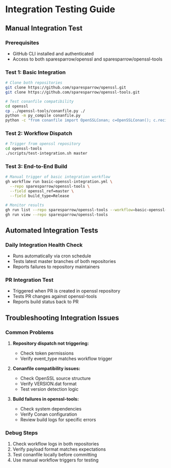# Integration Testing Guide

## Manual Integration Test

### Prerequisites
- GitHub CLI installed and authenticated
- Access to both sparesparrow/openssl and sparesparrow/openssl-tools

### Test 1: Basic Integration
```bash
# Clone both repositories
git clone https://github.com/sparesparrow/openssl.git
git clone https://github.com/sparesparrow/openssl-tools.git

# Test conanfile compatibility
cd openssl
cp ../openssl-tools/conanfile.py ./
python -m py_compile conanfile.py
python -c "from conanfile import OpenSSLConan; c=OpenSSLConan(); c.recipe_folder='.'; c.set_version(); print(c.version)"
```

### Test 2: Workflow Dispatch
```bash
# Trigger from openssl repository
cd openssl-tools
./scripts/test-integration.sh master
```

### Test 3: End-to-End Build
```bash
# Manual trigger of basic integration workflow
gh workflow run basic-openssl-integration.yml \
  --repo sparesparrow/openssl-tools \
  --field openssl_ref=master \
  --field build_type=Release

# Monitor results
gh run list --repo sparesparrow/openssl-tools --workflow=basic-openssl-integration.yml --limit=1
gh run view --repo sparesparrow/openssl-tools
```

## Automated Integration Tests

### Daily Integration Health Check
- Runs automatically via cron schedule
- Tests latest master branches of both repositories
- Reports failures to repository maintainers

### PR Integration Test
- Triggered when PR is created in openssl repository  
- Tests PR changes against openssl-tools
- Reports build status back to PR

## Troubleshooting Integration Issues

### Common Problems
1. **Repository dispatch not triggering:**
   - Check token permissions
   - Verify event_type matches workflow trigger

2. **Conanfile compatibility issues:**
   - Check OpenSSL source structure
   - Verify VERSION.dat format
   - Test version detection logic

3. **Build failures in openssl-tools:**
   - Check system dependencies
   - Verify Conan configuration
   - Review build logs for specific errors

### Debug Steps
1. Check workflow logs in both repositories
2. Verify payload format matches expectations
3. Test conanfile locally before committing
4. Use manual workflow triggers for testing
